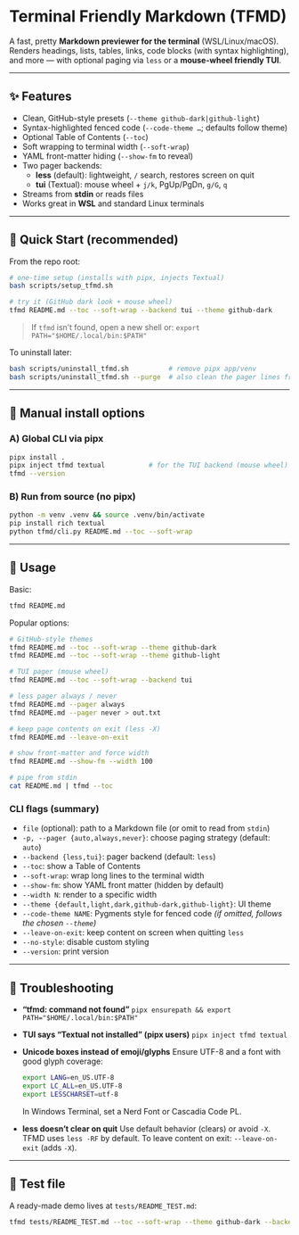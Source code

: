 # Terminal Friendly Markdown (TFMD)

A fast, pretty **Markdown previewer for the terminal** (WSL/Linux/macOS).  
Renders headings, lists, tables, links, code blocks (with syntax highlighting), and more — with optional paging via `less` or a **mouse-wheel friendly TUI**.

---

## ✨ Features

- Clean, GitHub-style presets (`--theme github-dark|github-light`)
- Syntax-highlighted fenced code (`--code-theme …`; defaults follow theme)
- Optional Table of Contents (`--toc`)
- Soft wrapping to terminal width (`--soft-wrap`)
- YAML front-matter hiding (`--show-fm` to reveal)
- Two pager backends:
  - **less** (default): lightweight, `/` search, restores screen on quit
  - **tui** (Textual): mouse wheel + `j/k`, PgUp/PgDn, `g/G`, `q`
- Streams from **stdin** or reads files
- Works great in **WSL** and standard Linux terminals

---

## 🚀 Quick Start (recommended)

From the repo root:

```bash
# one-time setup (installs with pipx, injects Textual)
bash scripts/setup_tfmd.sh

# try it (GitHub dark look + mouse wheel)
tfmd README.md --toc --soft-wrap --backend tui --theme github-dark
```

> If `tfmd` isn’t found, open a new shell or:
> `export PATH="$HOME/.local/bin:$PATH"`

To uninstall later:

```bash
bash scripts/uninstall_tfmd.sh          # remove pipx app/venv
bash scripts/uninstall_tfmd.sh --purge  # also clean the pager lines from ~/.bashrc
```

---

## 🧰 Manual install options

### A) Global CLI via pipx

```bash
pipx install .
pipx inject tfmd textual           # for the TUI backend (mouse wheel)
tfmd --version
```

### B) Run from source (no pipx)

```bash
python -m venv .venv && source .venv/bin/activate
pip install rich textual
python tfmd/cli.py README.md --toc --soft-wrap
```

---

## 📖 Usage

Basic:

```bash
tfmd README.md
```

Popular options:

```bash
# GitHub-style themes
tfmd README.md --toc --soft-wrap --theme github-dark
tfmd README.md --toc --soft-wrap --theme github-light

# TUI pager (mouse wheel)
tfmd README.md --toc --soft-wrap --backend tui

# less pager always / never
tfmd README.md --pager always
tfmd README.md --pager never > out.txt

# keep page contents on exit (less -X)
tfmd README.md --leave-on-exit

# show front-matter and force width
tfmd README.md --show-fm --width 100

# pipe from stdin
cat README.md | tfmd --toc
```

### CLI flags (summary)

* `file` (optional): path to a Markdown file (or omit to read from `stdin`)
* `-p, --pager {auto,always,never}`: choose paging strategy (default: `auto`)
* `--backend {less,tui}`: pager backend (default: `less`)
* `--toc`: show a Table of Contents
* `--soft-wrap`: wrap long lines to the terminal width
* `--show-fm`: show YAML front matter (hidden by default)
* `--width N`: render to a specific width
* `--theme {default,light,dark,github-dark,github-light}`: UI theme
* `--code-theme NAME`: Pygments style for fenced code
  *(if omitted, follows the chosen `--theme`)*
* `--leave-on-exit`: keep content on screen when quitting `less`
* `--no-style`: disable custom styling
* `--version`: print version

---

## 🐞 Troubleshooting

* **“tfmd: command not found”**
  `pipx ensurepath && export PATH="$HOME/.local/bin:$PATH"`

* **TUI says “Textual not installed” (pipx users)**
  `pipx inject tfmd textual`

* **Unicode boxes instead of emoji/glyphs**
  Ensure UTF-8 and a font with good glyph coverage:

  ```bash
  export LANG=en_US.UTF-8
  export LC_ALL=en_US.UTF-8
  export LESSCHARSET=utf-8
  ```

  In Windows Terminal, set a Nerd Font or Cascadia Code PL.

* **less doesn’t clear on quit**
  Use default behavior (clears) or avoid `-X`. TFMD uses `less -RF` by default.
  To leave content on exit: `--leave-on-exit` (adds `-X`).

---

## 🧪 Test file

A ready-made demo lives at `tests/README_TEST.md`:

```bash
tfmd tests/README_TEST.md --toc --soft-wrap --theme github-dark --backend tui
```
